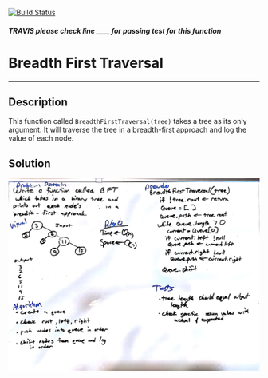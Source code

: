 [![Build Status](https://travis-ci.org/Lennerblom/data-structures-and-algorithms.svg?branch=master)](https://travis-ci.org/Lennerblom/data-structures-and-algorithms)
##### TRAVIS please check line ____ for passing test for this function

# Breadth First Traversal
---
## Description
This function called `BreadthFirstTraversal(tree)` takes a tree as its only argument.  It will traverse the tree in a breadth-first approach and log the value of each node.
## Solution
![whiteboard](assets/breadthFirstTraversal.jpg)